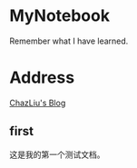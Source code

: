 # MyNotebook
Remember what I have learned.
# Address
[ChazLiu's Blog](https://chazlius-blog.readthedocs.io/en/latest/)
## first
这是我的第一个测试文档。
